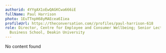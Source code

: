 ```yaml
---
authorid: 4YYgAX1oEwQAGKCwa666iE
fullName: Paul Harrison
photo: 1EuTTnpH68yMAEcea6Iiea
profileUrl: https://theconversation.com//profiles/paul-harrison-618
role: Director, Centre for Employee and Consumer Wellbeing; Senior Lecturer, Deakin
  Business School, Deakin University
---
```

No content found